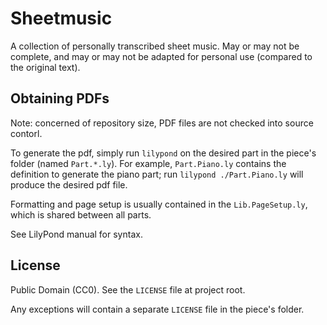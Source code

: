 # Sheetmusic

A collection of personally transcribed sheet music. May or may not be complete, and may or may not be adapted for personal use (compared to the original text).

## Obtaining PDFs

Note: concerned of repository size, PDF files are not checked into source contorl.

To generate the pdf, simply run `lilypond` on the desired part in the piece's folder (named `Part.*.ly`). For example, `Part.Piano.ly` contains the definition to generate the piano part; run `lilypond ./Part.Piano.ly` will produce the desired pdf file.

Formatting and page setup is usually contained in the `Lib.PageSetup.ly`, which is shared between all parts.

See LilyPond manual for syntax.

## License

Public Domain (CC0). See the `LICENSE` file at project root.

Any exceptions will contain a separate `LICENSE` file in the piece's folder.
